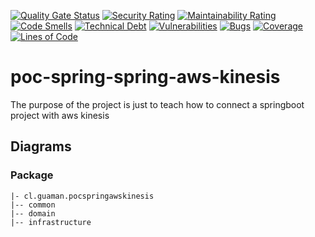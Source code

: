 [![Quality Gate Status](https://sonarcloud.io/api/project_badges/measure?project=fguaman_poc-spring-aws-kinesis&metric=alert_status)](https://sonarcloud.io/summary/new_code?id=fguaman_poc-spring-aws-kinesis)
[![Security Rating](https://sonarcloud.io/api/project_badges/measure?project=fguaman_poc-spring-aws-kinesis&metric=security_rating)](https://sonarcloud.io/summary/new_code?id=fguaman_poc-spring-aws-kinesis)
[![Maintainability Rating](https://sonarcloud.io/api/project_badges/measure?project=fguaman_poc-spring-aws-kinesis&metric=sqale_rating)](https://sonarcloud.io/summary/new_code?id=fguaman_poc-spring-aws-kinesis)
[![Code Smells](https://sonarcloud.io/api/project_badges/measure?project=fguaman_poc-spring-aws-kinesis&metric=code_smells)](https://sonarcloud.io/summary/new_code?id=fguaman_poc-spring-aws-kinesis)
[![Technical Debt](https://sonarcloud.io/api/project_badges/measure?project=fguaman_poc-spring-aws-kinesis&metric=sqale_index)](https://sonarcloud.io/summary/new_code?id=fguaman_poc-spring-aws-kinesis)
[![Vulnerabilities](https://sonarcloud.io/api/project_badges/measure?project=fguaman_poc-spring-aws-kinesis&metric=vulnerabilities)](https://sonarcloud.io/summary/new_code?id=fguaman_poc-spring-aws-kinesis)
[![Bugs](https://sonarcloud.io/api/project_badges/measure?project=fguaman_poc-spring-aws-kinesis&metric=bugs)](https://sonarcloud.io/summary/new_code?id=fguaman_poc-spring-aws-kinesis)
[![Coverage](https://sonarcloud.io/api/project_badges/measure?project=fguaman_poc-spring-aws-kinesis&metric=coverage)](https://sonarcloud.io/summary/new_code?id=fguaman_poc-spring-aws-kinesis)
[![Lines of Code](https://sonarcloud.io/api/project_badges/measure?project=fguaman_poc-spring-aws-kinesis&metric=ncloc)](https://sonarcloud.io/summary/new_code?id=fguaman_poc-spring-aws-kinesis)

# poc-spring-spring-aws-kinesis

The purpose of the project is just to teach how to connect a springboot project with aws kinesis

## Diagrams
### Package

```
|- cl.guaman.pocspringawskinesis
|-- common
|-- domain
|-- infrastructure
```